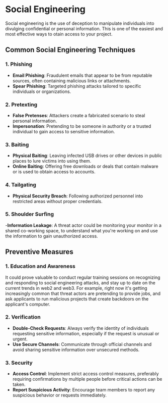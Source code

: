# Social Engineering

Social engineering is the use of deception to manipulate individuals into divulging confidential or personal information. This is one of the easiest and most effective ways to otain access to your project.

## Common Social Engineering Techniques

### 1. Phishing

- **Email Phishing**: Fraudulent emails that appear to be from reputable sources, often containing malicious links or attachments.
- **Spear Phishing**: Targeted phishing attacks tailored to specific individuals or organizations.

### 2. Pretexting

- **False Pretenses**: Attackers create a fabricated scenario to steal personal information.
- **Impersonation**: Pretending to be someone in authority or a trusted individual to gain access to sensitive information.

### 3. Baiting

- **Physical Baiting**: Leaving infected USB drives or other devices in public places to lure victims into using them.
- **Online Baiting**: Offering free downloads or deals that contain malware or is used to obtain access to accounts.

### 4. Tailgating

- **Physical Security Breach**: Following authorized personnel into restricted areas without proper credentials.

### 5. Shoulder Surfing

-**Information Leakage**: A threat actor could be monitoring your monitor in a shared co-working space, to understand what you're working on and use the information to gain unauthorized access.

## Preventive Measures

### 1. Education and Awareness

It could prove valuable to conduct regular training sessions on recognizing and responding to social engineering attacks, and stay up to date on the current trends in web2 and web3. For example, right now it's getting increasingly common that threat actors are pretending to provide jobs, and ask applicants to run malicious projects that create backdoors on the applicant's computer.

### 2. Verification

- **Double-Check Requests**: Always verify the identity of individuals requesting sensitive information, especially if the request is unusual or urgent.
- **Use Secure Channels**: Communicate through official channels and avoid sharing sensitive information over unsecured methods.

### 3. Security

- **Access Control**: Implement strict access control measures, preferably requiring confirmations by multiple people before critical actions can be taken.
- **Report Suspicious Activity**: Encourage team members to report any suspicious behavior or requests immediately.
